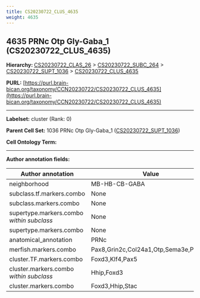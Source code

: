 ```yaml
---
title: CS20230722_CLUS_4635
weight: 4635
---
```

## 4635 PRNc Otp Gly-Gaba_1 (CS20230722_CLUS_4635)
<b>Hierarchy: </b>
[CS20230722_CLAS_26](../CS20230722_CLAS_26) >
[CS20230722_SUBC_264](../CS20230722_SUBC_264) >
[CS20230722_SUPT_1036](../CS20230722_SUPT_1036) >
[CS20230722_CLUS_4635](../CS20230722_CLUS_4635)

**PURL:** [https://purl.brain-bican.org/taxonomy/CCN20230722/CS20230722_CLUS_4635](https://purl.brain-bican.org/taxonomy/CCN20230722/CS20230722_CLUS_4635)

---


**Labelset:** cluster (Rank: 0)

**Parent Cell Set:** 1036 PRNc Otp Gly-Gaba_1 ([CS20230722_SUPT_1036](../CS20230722_SUPT_1036))



**Cell Ontology Term:** 

[MARKER GENES.]: #


---

[TRANSFERRED ANNOTATIONS.]: #


[AUTHOR ANNOTATION FIELDS.]: #


**Author annotation fields:**

| Author annotation | Value |
|-------------------|-------|
|neighborhood|MB-HB-CB-GABA|
|subclass.tf.markers.combo|None|
|subclass.markers.combo|None|
|supertype.markers.combo _within subclass_|None|
|supertype.markers.combo|None|
|anatomical_annotation|PRNc|
|merfish.markers.combo|Pax8,Grin2c,Col24a1,Otp,Sema3e,Pou6f2|
|cluster.TF.markers.combo|Foxd3,Klf4,Pax5|
|cluster.markers.combo _within subclass_|Hhip,Foxd3|
|cluster.markers.combo|Foxd3,Hhip,Stac|

